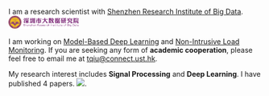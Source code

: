 I am a research scientist with [Shenzhen Research Institute of Big Data](http://www.sribd.cn/en). <img src='./images/sribd.png' style='width: 10em;'>

I am working on [Model-Based Deep Learning](https://www.weizmann.ac.il/math/yonina/sites/math.yonina/files/Model-Based_Deep_Learning_1.pdf) and [Non-Intrusive Load Monitoring](http://nilmworkshop.org). If you are seeking any form of **academic cooperation**, please feel free to email me at [tqiu@connect.ust.hk](mailto:tqiu@connect.ust.hk).

My research interest includes **Signal Processing** and **Deep Learning**. I have published 4 papers. <a href='https://scholar.google.com/citations?hl=en&user=rgV2Ez4AAAAJ&view_op=list_works&sortby=pubdate'><img src="https://img.shields.io/endpoint?logo=Google%20Scholar&url=https%3A%2F%2Fgithub.com%2Fqiutianyu%2Fqiutianyu.github.io%2Fblob%2Fgoogle-scholar-stats%2Fgs_data_shieldsio.json&labelColor=f6f6f6&color=9cf&style=flat&label=citations"></a>.